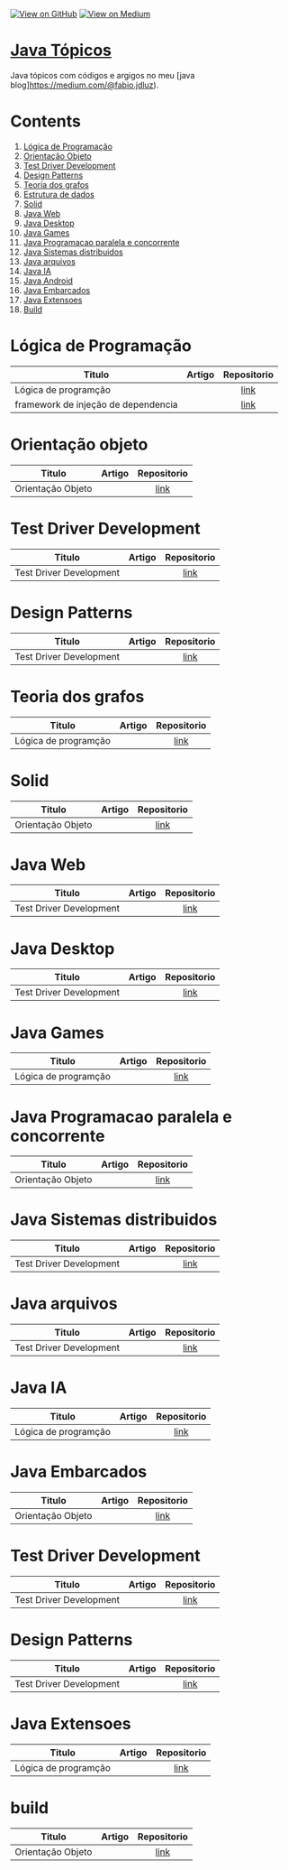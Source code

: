 [![View on GitHub](https://img.shields.io/badge/GitHub-View_on_GitHub-blue?logo=GitHub)](https://github.com/binhojulix/java)  [![View on Medium](https://img.shields.io/badge/Medium-View%20on%20Medium-red?logo=medium)](https://medium.com/@fabio.jdluz) 
# [Java Tópicos](https://github.com/binhojulix/jav)
Java tópicos com códigos e argigos no meu [java blog]https://medium.com/@fabio.jdluz). 



# Contents
1.  [Lógica de Programação](#lógica-de-programação)
2.  [Orientação Objeto](#orientacao-objeto)
3.  [Test Driver Development](#test-driver-development)
4.  [Design Patterns](#design-patterns)
5.  [Teoria dos grafos](#teoria-dos-grafos)
6.  [Estrutura de dados](#estrutura-de-dados)
7.  [Solid](#solid)
8.  [Java Web](#java-web)
9.  [Java Desktop](#java-desktop)
10. [Java Games](#java-games)
11. [Java Programacao paralela e concorrente](#java-programacao-parelela-e-concorrente)
12. [Java Sistemas distribuidos](#java-sistemas-distribuidos)
13. [Java arquivos](#java-arquivos)
14. [Java IA](#java-ia)
15. [Java Android](#java-ia)
16. [Java Embarcados](#java-embarcados)
17. [Java Extensoes](#java-extensoes)
18. [Build](#build)



# Lógica de Programação 
| Titulo        | Artigo           | Repositorio  |
| ------------- |:-------------:| :-----:|
| Lógica de programção |  | [link](https://github.com/binhojulix/Java/tree/master/logica-de-programacao/logicadeprogramacao) 
| framework de injeção de dependencia |  | [link](https://github.com/binhojulix/Java/tree/master/logica-de-programacao/dependencia)


# Orientação objeto 
| Titulo        | Artigo           | Repositorio  |
| ------------- |:-------------:| :-----:|
| Orientação Objeto |  | [link](https://github.com/binhojulix/Java/tree/master/orientacao-objeto/orientacaoobjeto) 


# Test Driver Development 
| Titulo        | Artigo           | Repositorio  |
| ------------- |:-------------:| :-----:|
| Test Driver Development |  | [link](https://github.com/binhojulix/Java/tree/master/test-driver-development/testes) 


# Design Patterns
| Titulo        | Artigo           | Repositorio  |
| ------------- |:-------------:| :-----:|
| Test Driver Development |  | [link](https://github.com/binhojulix/Java/tree/master/design-patterns/prototype) 



# Teoria dos grafos 
| Titulo        | Artigo           | Repositorio  |
| ------------- |:-------------:| :-----:|
| Lógica de programção |  | [link](https://github.com/binhojulix/Java/tree/master/logica-de-programacao/logicadeprogramacao) 


# Solid 
| Titulo        | Artigo           | Repositorio  |
| ------------- |:-------------:| :-----:|
| Orientação Objeto |  | [link](https://github.com/binhojulix/Java/tree/master/orientacao-objeto/orientacaoobjeto) 


# Java Web
| Titulo        | Artigo           | Repositorio  |
| ------------- |:-------------:| :-----:|
| Test Driver Development |  | [link](https://github.com/binhojulix/Java/tree/master/test-driver-development/testes) 


# Java Desktop
| Titulo        | Artigo           | Repositorio  |
| ------------- |:-------------:| :-----:|
| Test Driver Development |  | [link](https://github.com/binhojulix/Java/tree/master/design-patterns/prototype) 



# Java Games
| Titulo        | Artigo           | Repositorio  |
| ------------- |:-------------:| :-----:|
| Lógica de programção |  | [link](https://github.com/binhojulix/Java/tree/master/logica-de-programacao/logicadeprogramacao) 


# Java Programacao paralela e concorrente 
| Titulo        | Artigo           | Repositorio  |
| ------------- |:-------------:| :-----:|
| Orientação Objeto |  | [link](https://github.com/binhojulix/Java/tree/master/orientacao-objeto/orientacaoobjeto) 


# Java Sistemas distribuidos 
| Titulo        | Artigo           | Repositorio  |
| ------------- |:-------------:| :-----:|
| Test Driver Development |  | [link](https://github.com/binhojulix/Java/tree/master/test-driver-development/testes) 


# Java arquivos
| Titulo        | Artigo           | Repositorio  |
| ------------- |:-------------:| :-----:|
| Test Driver Development |  | [link](https://github.com/binhojulix/Java/tree/master/design-patterns/prototype) 



# Java IA 
| Titulo        | Artigo           | Repositorio  |
| ------------- |:-------------:| :-----:|
| Lógica de programção |  | [link](https://github.com/binhojulix/Java/tree/master/logica-de-programacao/logicadeprogramacao) 


# Java Embarcados 
| Titulo        | Artigo           | Repositorio  |
| ------------- |:-------------:| :-----:|
| Orientação Objeto |  | [link](https://github.com/binhojulix/Java/tree/master/orientacao-objeto/orientacaoobjeto) 


# Test Driver Development 
| Titulo        | Artigo           | Repositorio  |
| ------------- |:-------------:| :-----:|
| Test Driver Development |  | [link](https://github.com/binhojulix/Java/tree/master/test-driver-development/testes) 


# Design Patterns
| Titulo        | Artigo           | Repositorio  |
| ------------- |:-------------:| :-----:|
| Test Driver Development |  | [link](https://github.com/binhojulix/Java/tree/master/design-patterns/prototype) 


# Java Extensoes 
| Titulo        | Artigo           | Repositorio  |
| ------------- |:-------------:| :-----:|
| Lógica de programção |  | [link](https://github.com/binhojulix/Java/tree/master/logica-de-programacao/logicadeprogramacao) 


# build
| Titulo        | Artigo           | Repositorio  |
| ------------- |:-------------:| :-----:|
| Orientação Objeto |  | [link](https://github.com/binhojulix/Java/tree/master/orientacao-objeto/orientacaoobjeto) 
